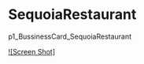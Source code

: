 # SequoiaRestaurant
p1_BussinessCard_SequoiaRestaurant


[![Screen Shot]](https://i.imgur.com/Wq8AZcs.png)
